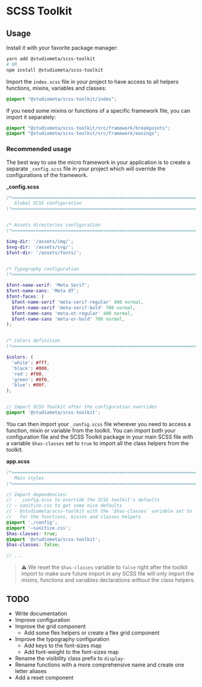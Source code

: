 # SCSS Toolkit

## Usage

Install it with your favorite package manager:

```bash
yarn add @studiometa/scss-toolkit
# OR
npm install @studiometa/scss-toolkit
```

Import the `index.scss` file in your project to have access to all helpers functions, mixins, variables and classes:

```scss
@import "@studiometa/scss-toolkit/index";
```

If you need some mixins or functions of a specific framework file, you can import it separately:

```scss
@import "@studiometa/scss-toolkit/src/framework/breakpoints";
@import "@studiometa/scss-toolkit/src/framework/easings";
```

### Recommended usage

The best way to use the micro framework in your application is to create a separate `_config.scss` file in your project which will override the configurations of the framework.

**_config.scss**
```scss
/*==========================================================================*\
   Global SCSS configuration
\*==========================================================================*/


/* Assets directories configuration
\*==========================================================================*/

$img-dir: '/assets/img/';
$svg-dir: '/assets/svg/';
$font-dir: '/assets/fonts/';


/* Typography configuration
\*==========================================================================*/

$font-name-serif: 'Meta Serif';
$font-name-sans: 'Meta OT';
$font-faces: (
  $font-name-serif 'meta-serif-regular' 400 normal,
  $font-name-serif 'meta-serif-bold' 700 normal,
  $font-name-sans 'meta-ot-regular' 400 normal,
  $font-name-sans 'meta-or-bold' 700 normal,
);


/* Colors definition
\*==========================================================================*/

$colors: (
  'white': #fff,
  'black': #000,
  'red': #f00,
  'green': #0f0,
  'blue': #00f,
);


// Import SCSS Toolkit after the configuration overrides
@import '@studiometa/scss-toolkit';
```

You can then import your `_config.scss` file wherever you need to access a function, mixin or variable from the toolkit. You can import both your configuration file and the SCSS Toolkit package in your main SCSS file with a variable `$has-classes` set to `true` to import all the class helpers from the toolkit.

**app.scss**
```scss
/*==========================================================================*\
   Main styles
\*==========================================================================*/

// Import dependencies:
// - _config.scss to override the SCSS toolkit's defaults
// - sanitize.css to get some nice defaults
// - @studiometa/scss-toolkit with the `$has-classes` variable set to `true`
//   for the functions, mixins and classes helpers
@import './config';
@import '~sanitize.css';
$has-classes: true;
@import '@studiometa/scss-toolkit';
$has-classes: false;

// ...
```

> ⚠️ We reset the `$has-classes` variable to `false` right after the toolkit import to make sure future import in any SCSS file will only import the mixins, functions and variables declarations without the class helpers.

## TODO

- Write documentation
- Improve configuration 
- Improve the grid component
  + Add some flex helpers or create a flex grid component
- Improve the typography configuration
  + Add keys to the font-sizes map
  + Add font-weight to the font-sizes map
- Rename the visibility class prefix to `display-`
- Rename functions with a more comprehensive name and create one letter aliases
- Add a reset component
